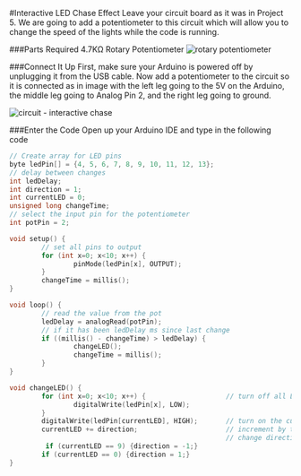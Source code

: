#Interactive LED Chase Effect
Leave your circuit board as it was in Project 5. We are going to add a potentiometer to this circuit which will allow you to change the speed of the lights while the code is running.

###Parts Required
4.7KΩ Rotary Potentiometer	![rotary potentiometer](https://cloud.githubusercontent.com/assets/3673943/3585162/4b97ab48-0c23-11e4-85bf-788a73e6f093.jpg)

###Connect It Up
First, make sure your Arduino is powered off by unplugging it from the USB cable. Now add a potentiometer to the circuit so it is connected as in image with the left leg going to the 5V on the Arduino, the middle leg going to Analog Pin 2, and the right leg going to ground.

![circuit - interactive chase](https://cloud.githubusercontent.com/assets/3673943/3585176/93d33684-0c23-11e4-9215-565e01b93e94.jpg)

###Enter the Code
Open up your Arduino IDE and type in the following code
```c
// Create array for LED pins
byte ledPin[] = {4, 5, 6, 7, 8, 9, 10, 11, 12, 13};   
// delay between changes
int ledDelay;                                         
int direction = 1;
int currentLED = 0;
unsigned long changeTime;
// select the input pin for the potentiometer
int potPin = 2;                                       

void setup() {
        // set all pins to output
        for (int x=0; x<10; x++) {                    
                pinMode(ledPin[x], OUTPUT);
        }
        changeTime = millis();
}

void loop() {
        // read the value from the pot
        ledDelay = analogRead(potPin);
        // if it has been ledDelay ms since last change
        if ((millis() - changeTime) > ledDelay) {      
                changeLED();
                changeTime = millis();
        }
}

void changeLED() {
        for (int x=0; x<10; x++) {                    // turn off all LED's
                digitalWrite(ledPin[x], LOW);
        }
        digitalWrite(ledPin[currentLED], HIGH);       // turn on the current LED
        currentLED += direction;                      // increment by the direction value
                                                      // change direction if we reach the end
         if (currentLED == 9) {direction = -1;}
        if (currentLED == 0) {direction = 1;}
}
```
